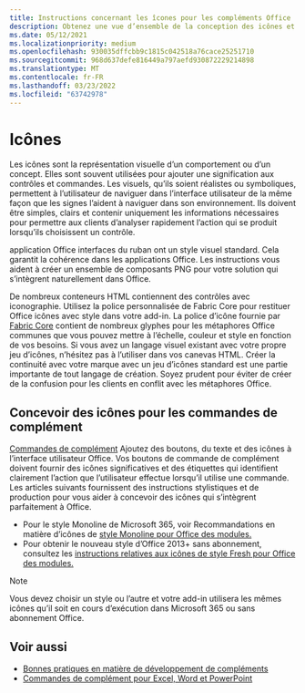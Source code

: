 ```yaml
---
title: Instructions concernant les îcones pour les compléments Office
description: Obtenez une vue d’ensemble de la conception des icônes et des styles de conception Fresh et Monoline pour les commandes de add-in.
ms.date: 05/12/2021
ms.localizationpriority: medium
ms.openlocfilehash: 930035dffcbb9c1815c042518a76cace25251710
ms.sourcegitcommit: 968d637defe816449a797aefd930872229214898
ms.translationtype: MT
ms.contentlocale: fr-FR
ms.lasthandoff: 03/23/2022
ms.locfileid: "63742978"
---
```

# <a name="icons"></a>Icônes

Les icônes sont la représentation visuelle d’un comportement ou d’un concept. Elles sont souvent utilisées pour ajouter une signification aux contrôles et commandes. Les visuels, qu’ils soient réalistes ou symboliques, permettent à l’utilisateur de naviguer dans l’interface utilisateur de la même façon que les signes l’aident à naviguer dans son environnement. Ils doivent être simples, clairs et contenir uniquement les informations nécessaires pour permettre aux clients d’analyser rapidement l’action qui se produit lorsqu’ils choisissent un contrôle.

application Office interfaces du ruban ont un style visuel standard. Cela garantit la cohérence dans les applications Office. Les instructions vous aident à créer un ensemble de composants PNG pour votre solution qui s’intègrent naturellement dans Office.

De nombreux conteneurs HTML contiennent des contrôles avec iconographie. Utilisez la police personnalisée de Fabric Core pour restituer Office icônes avec style dans votre add-in. La police d’icône fournie par [Fabric Core](fabric-core.md) contient de nombreux glyphes pour les métaphores Office communes que vous pouvez mettre à l’échelle, couleur et style en fonction de vos besoins. Si vous avez un langage visuel existant avec votre propre jeu d’icônes, n’hésitez pas à l’utiliser dans vos canevas HTML. Créer la continuité avec votre marque avec un jeu d’icônes standard est une partie importante de tout langage de création. Soyez prudent pour éviter de créer de la confusion pour les clients en conflit avec les métaphores Office.

## <a name="design-icons-for-add-in-commands"></a>Concevoir des icônes pour les commandes de complément

[Commandes de complément](add-in-commands.md) Ajoutez des boutons, du texte et des icônes à l’interface utilisateur Office. Vos boutons de commande de complément doivent fournir des icônes significatives et des étiquettes qui identifient clairement l’action que l’utilisateur effectue lorsqu’il utilise une commande. Les articles suivants fournissent des instructions stylistiques et de production pour vous aider à concevoir des icônes qui s’intègrent parfaitement à Office.

- Pour le style Monoline de Microsoft 365, voir Recommandations en matière d’icônes de [style Monoline pour Office des modules.](add-in-icons-monoline.md)
- Pour obtenir le nouveau style d’Office 2013+ sans abonnement, consultez les [instructions relatives aux icônes de style Fresh pour Office des modules.](add-in-icons-fresh.md)

> [!NOTE]
> Vous devez choisir un style ou l’autre et votre add-in utilisera les mêmes icônes qu’il soit en cours d’exécution dans Microsoft 365 ou sans abonnement Office.

## <a name="see-also"></a>Voir aussi

- [Bonnes pratiques en matière de développement de compléments](../concepts/add-in-development-best-practices.md)
- [Commandes de complément pour Excel, Word et PowerPoint](../design/add-in-commands.md)
